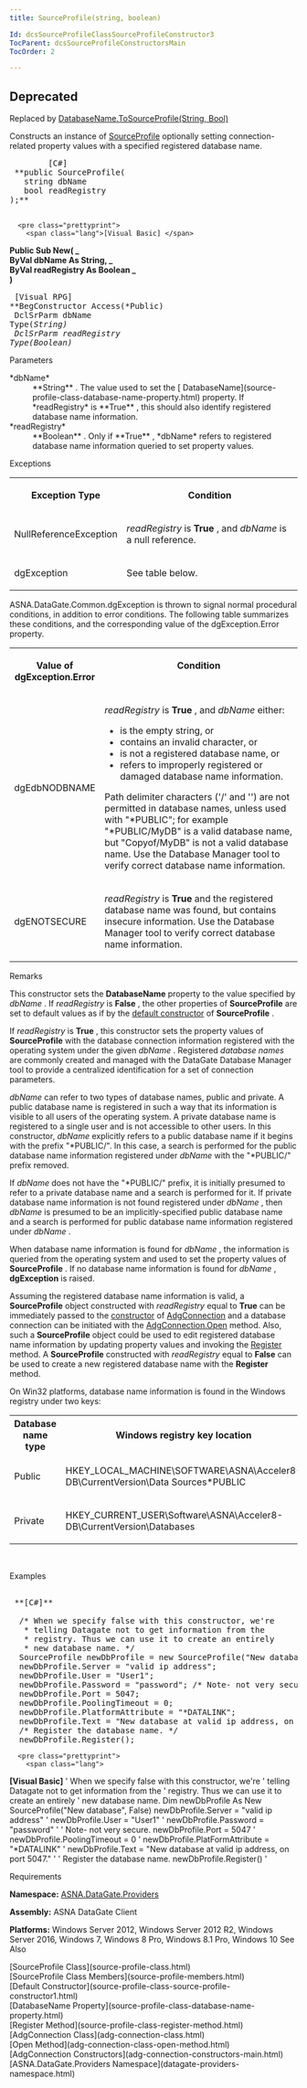 ```yaml
---
title: SourceProfile(string, boolean)

Id: dcsSourceProfileClassSourceProfileConstructor3
TocParent: dcsSourceProfileConstructorsMain
TocOrder: 2

---
```


## <span style="font-color:red">Deprecated</span>
Replaced by [DatabaseName.ToSourceProfile(String, Bool)](database-name-class-to_source-profile-method2.html)

Constructs an instance of [SourceProfile](source-profile-class.html) optionally setting connection-related property values with a specified registered database name.
<pre class="prettyprint">
        <span class="lang">[C#]</span>
 **public SourceProfile(<br />   string dbName<br />   bool readRegistry<br />);** 
      </pre>
      <pre class="prettyprint">
        <span class="lang">[Visual Basic] </span>
 **Public Sub New( _<br />   ByVal dbName As String, _<br />   ByVal readRegistry As Boolean _<br />)** 
      </pre>
      <pre class="prettyprint">
        <span class="lang">[Visual RPG]</span>
 **BegConstructor Access(*Public)<br />   DclSrParm dbName Type(*String)<br />   DclSrParm readRegistry Type(*Boolean)** 
      </pre>

Parameters

<dl>
        <dt>
 *dbName* 
        </dt>
        <dd>
 **String** .  The value used to set the [
							DatabaseName](source-profile-class-database-name-property.html) property.  If *readRegistry*  is **True** , 
						this should also identify registered database name information.</dd>
        <dt>
 *readRegistry* 
        </dt>
        <dd>
 **Boolean** .  Only if **True** , *dbName*  refers 
								to registered database name information queried to set property values.</dd>
</dl>

Exceptions

<table class="dtTABLE" id="table2" style="border-spacing: 0px; x-cell-content-align: Top" cellspacing="0" x-use-null-cells="x-use-null-cells">
          <colgroup span="1">
            <col span="1" style="FONT-WEIGHT: bold; WIDTH: 30%" />
            <col span="1" style="WIDTH: 70%" />
          </colgroup>
          <tr>
            <th colspan="1" rowspan="1">

Exception Type
</th>
            <th colspan="1" rowspan="1">

Condition
</th>
          </tr>
          <tr>
            <td colspan="1" rowspan="1">

NullReferenceException
</td>
            <td colspan="1" rowspan="1">

*readRegistry* is **True** , and *dbName* is a null reference.
</td>
          </tr>
          <tr>
            <td colspan="1" rowspan="1">

dgException
</td>
            <td colspan="1" rowspan="1">

See table below.
</td>
          </tr>
</table>

ASNA.DataGate.Common.dgException is thrown to signal normal procedural conditions, in addition to error conditions. The following table summarizes these conditions, and the corresponding value of the dgException.Error property.
<br />

<table class="dtTABLE" id="table3" style="border-spacing: 0px; x-cell-content-align: Top" cellspacing="0" x-use-null-cells="x-use-null-cells">
          <colgroup span="1">
            <col span="1" style="FONT-WEIGHT: bold; WIDTH: 20%" />
            <col span="1" style="WIDTH: 70%" />
          </colgroup>
          <tr valign="top">
            <th colspan="1" rowspan="1">

Value of <br /> dgException.Error
</th>
            <th colspan="1" rowspan="1">

Condition
</th>
          </tr>
          <tr>
            <td colspan="1" rowspan="1">

dgEdbNODBNAME
</td>
            <td colspan="1" rowspan="1">

*readRegistry* is **True** , and *dbName* either:

- is the empty string, or
- contains an invalid character, or
- is not a registered database name, or
- refers to improperly registered or damaged database name information.

Path delimiter characters ('/' and '\') are not permitted in database names, unless used with "*PUBLIC"; for example "*PUBLIC/MyDB" is a valid database name, but "Copyof/MyDB" is not a valid database name. Use the Database Manager tool to verify correct database name information.
</td>
          </tr>
          <tr>
            <td colspan="1" rowspan="1">

dgENOTSECURE
</td>
            <td colspan="1" rowspan="1">

*readRegistry* is **True** and the registered database name was found, but contains insecure information. Use the Database Manager tool to verify correct database name information.
</td>
          </tr>
</table>

Remarks

This constructor sets the **DatabaseName** property to the value specified by *dbName* . If *readRegistry* is **False** , the other properties of **SourceProfile** are set to default values as if by the [default constructor](source-profile-class-source-profile-constructor1.html) of **SourceProfile** .

If *readRegistry* is **True** , this constructor sets the property values of **SourceProfile** with the database connection information registered with the operating system under the given *dbName* . Registered *database names* are commonly created and managed with the DataGate Database Manager tool to provide a centralized identification for a set of connection parameters.

*dbName* can refer to two types of database names, public and private. A public database name is registered in such a way that its information is visible to all users of the operating system. A private database name is registered to a single user and is not accessible to other users. In this constructor, *dbName* explicitly refers to a public database name if it begins with the prefix "*PUBLIC/". In this case, a search is performed for the public database name information registered under *dbName* with the "*PUBLIC/" prefix removed.

If *dbName* does not have the "*PUBLIC/" prefix, it is initially presumed to refer to a private database name and a search is performed for it. If private database name information is not found registered under *dbName* , then *dbName* is presumed to be an implicitly-specified public database name and a search is performed for public database name information registered under *dbName* .

When database name information is found for *dbName* , the information is queried from the operating system and used to set the property values of **SourceProfile** . If no database name information is found for *dbName* , **dgException** is raised.

Assuming the registered database name information is valid, a **SourceProfile** object constructed with *readRegistry* equal to **True** can be immediately passed to the [constructor](adg-connection-constructors-main.html) of [AdgConnection](adg-connection-class.html) and a database connection can be initiated with the [AdgConnection.Open](adg-connection-class-open-method.html) method. Also, such a **SourceProfile** object could be used to edit registered database name information by updating property values and invoking the [Register](source-profile-class-register-method.html) method. A **SourceProfile** constructed with *readRegistry* equal to **False** can be used to create a new registered database name with the **Register** method.

<p>On Win32 platforms, database name information is found in the Windows registry under two keys:
<br />

<table class="dtTABLE" id="Table5" style="border-spacing: 0px; x-cell-content-align: Top" cellspacing="0" x-use-null-cells="x-use-null-cells">
          <colgroup span="1">
            <col span="1" style="WIDTH: 20%" />
            <col span="1" style="WIDTH: 70%" />
          </colgroup>
          <tr>
            <th colspan="1" rowspan="1">
							Database name type</th>
            <th colspan="1" rowspan="1">
							Windows registry key location</th>
          </tr>
          <tr>
            <td colspan="1" rowspan="1">

Public
</td>
            <td colspan="1" rowspan="1">

HKEY_LOCAL_MACHINE\SOFTWARE\ASNA\Acceler8-DB\CurrentVersion\Data Sources\*PUBLIC
</td>
          </tr>
          <tr>
            <td colspan="1" rowspan="1">

Private
</td>
            <td colspan="1" rowspan="1">

HKEY_CURRENT_USER\Software\ASNA\Acceler8-DB\CurrentVersion\Databases
</td>
          </tr>
</table>

<br />

Examples

<pre class="prettyprint">
        <span class="lang">
 **[C#]** 
        </span>
  /* When we specify false with this constructor, we're
   * telling Datagate not to get information from the
   * registry. Thus we can use it to create an entirely
   * new database name. */
  SourceProfile newDbProfile = new SourceProfile("New database", false);
  newDbProfile.Server = "valid ip address";
  newDbProfile.User = "User1";
  newDbProfile.Password = "password"; /* Note- not very secure. */
  newDbProfile.Port = 5047;
  newDbProfile.PoolingTimeout = 0;
  newDbProfile.PlatformAttribute = "*DATALINK";
  newDbProfile.Text = "New database at valid ip address, on port 5047.";
  /* Register the database name. */
  newDbProfile.Register();
</pre>
      <pre class="prettyprint">
        <span class="lang">
 **[Visual Basic]** 
        </span>
  ' When we specify false with this constructor, we're
  ' telling Datagate not to get information from the
  ' registry. Thus we can use it to create an entirely
  ' new database name. 
  Dim newDbProfile As New SourceProfile("New database", False)
  newDbProfile.Server = "valid ip address" '
  newDbProfile.User = "User1" '
  newDbProfile.Password = "password" ' ' Note- not very secure. 
  newDbProfile.Port = 5047 '
  newDbProfile.PoolingTimeout = 0 '
  newDbProfile.PlatFormAttribute = "*DATALINK" '
  newDbProfile.Text = "New database at valid ip address, on port 5047." '
  ' Register the database name. 
  newDbProfile.Register() '</pre>

Requirements

<span> **Namespace:** [ ASNA.DataGate.Providers](datagate-providers-namespace.html) </span> 

<span> **Assembly:** ASNA DataGate Client</span> 

<span> **Platforms:** Windows Server 2012, Windows Server 2012 R2, Windows Server 2016, Windows 7, Windows 8 Pro, Windows 8.1 Pro, Windows 10</span> 
See Also

<dl />
      [SourceProfile Class](source-profile-class.html)
      <br />
      [SourceProfile Class Members](source-profile-members.html)
      <br />
      [Default Constructor](source-profile-class-source-profile-constructor1.html)
      <br />
      [DatabaseName Property](source-profile-class-database-name-property.html)
      <br />
      [Register Method](source-profile-class-register-method.html) <br />[AdgConnection Class](adg-connection-class.html)<br />[Open Method](adg-connection-class-open-method.html)<br />[AdgConnection Constructors](adg-connection-constructors-main.html)<br />[ASNA.DataGate.Providers Namespace](datagate-providers-namespace.html)


